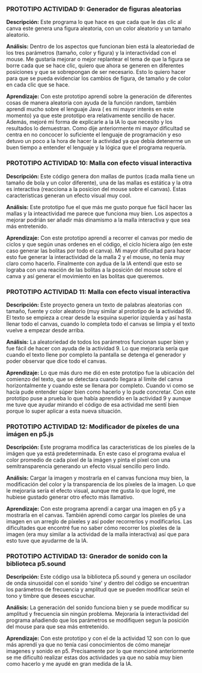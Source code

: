 ### PROTOTIPO ACTIVIDAD 9: Generador de figuras aleatorias

**Descripción:** Este programa lo que hace es que cada que le das clic al canva este genera una figura aleatoria, con un color aleatorio y un tamaño aleatorio. 

**Análisis:** Dentro de los aspectos que funcionan bien está la aleatoriedad de los tres parámetros (tamaño, color y figura) y la interactividad con el mouse. Me gustaría mejorar o mejor replantear el tema de que la figura se borre cada que se hace clic, quiero que ahora se generen  en diferentes posiciones y que se sobrepongan de ser necesario. Esto lo quiero hacer para que se pueda evidenciar los cambios de figura, de tamaño y de color en cada clic que se hace.  

**Aprendizaje:** Con este prototipo aprendí sobre la generación de diferentes cosas de manera aleatoria con ayuda de la función random, también aprendí mucho sobre el lenguaje Java ( es mi mayor interés en este momento) ya que este prototipo era relativamente sencillo de hacer. Además, mejoré mi forma de explicarle a la IA lo que necesito y los resultados lo demuestran. Como dije anteriormente mi mayor dificultad se centra en no concocer lo suficiente el lenguaje de programación y eso detuvo un poco a la hora de hacer la actividad ya que debía detenerme un buen tiempo a entender el lenguaje y la lógica que el programa requería.

### PROTOTIPO ACTIVIDAD 10: Malla con efecto visual interactiva

**Descripción:** Este código genera don mallas de puntos (cada malla tiene un tamaño de bola y un color diferente), una de las mallas es estática y la otra es interactiva (reacciona a la posicion del mouse sobre el canvas). Estas caracteristicas generan un efecto visual muy cool. 

**Análisis:** Este prototipo fue el que más me gusto porque fue fácil hacer las mallas y la inteactividad me parece que funciona muy bien. Los aspectos a mejorar podrián ser añadir más dinamismo a la malla interactiva y que sea más entretenido.

**Aprendizaje:** Con este prototipo aprendí a recorrer el canvas por medio de ciclos y que según unas ordenes en el código, el ciclo hiciera algo (en este caso generar las bolitas por todo el canva). Mi mayor dificultad para hacer esto fue generar la interactividad de la malla 2 y el mouse, no tenía muy claro como hacerlo. Finalmente con aydua de la IA entendí que esto se lograba con una reación de las bolitas a la posición del mouse sobre el canva y así generar el movimiento en las bolitas que queremos.

### PROTOTIPO ACTIVIDAD 11: Malla con efecto visual interactiva

**Descripción:** Este proyecto genera un texto de palabras aleatorias con tamaño, fuente y color aleatorio (muy similar al prototipo de la actividad 9). El texto se empieza a crear desde la esquina superior izquierda y así hasta llenar todo el canvas, cuando lo completa todo el canvas se limpia y el texto vuelve a empezar desde arriba.

**Análisis:** La aleatoriedad de todos los parámetros funcionan super bien y fue fácil de hacer con ayuda de la actividad 9. Lo que mejoraría sería que cuando el texto llene por completo la pantalla se detenga el generador y poder observar que dice todo el canvas. 

**Aprendizaje:** Lo que más duro me dió en este prototipo fue la ubicación del comienzo del texto, que se detectara cuando llegara al límite del canva horizontalmente y cuando este se llenara por completo. Cuando vi  como se hacía pude entender súper bien como hacerlo y lo pude concretar. Con este prototipo puse a prueba lo que había aprendido en la actividad 9 y aunque me tuve que ayudar mirando el código de esa actividad me sentí bien porque lo super aplicar a esta nueva situación.

### PROTOTIPO ACTIVIDAD 12: Modificador de píxeles de una imágen en p5.js

**Descripción:** Este programa modifica las caracteristicas de los pixeles de la imágen que ya está predeterminada. En este caso el programa evalua el color promedio de cada pixel de la imágen y pinta el píxel con  una semitransparencia generando un efecto visual sencillo pero lindo.

**Análisis:** Cargar la imagen y mostrarla en el canvas funciona muy bien, la modificación del color y la transparencia de los píxeles de la imagen. Lo que le mejoraria sería el efecto visual, aunque me gusta lo que logré, me hubiese gustado generar otro efecto más llamativo. 

**Aprendizaje:** Con este programa aprendí a cargar una imagen en p5 y a mostrarla en el canvas. También aprendí como cargar los píxeles de una imagen en un arreglo de píxeles y así poder recorrerlos y modificarlos. Las dificultades que encontré fue no saber cómo recorrer los píxeles de la imagen (era muy similar a la actividad de la malla interactiva) así que para esto tuve que ayudarme de la IA. 

### PROTOTIPO ACTIVIDAD 13: Gnerador de sonido con la biblioteca p5.sound

**Descripción:** Este código usa la biblioteca p5.sound y genera un oscilador de onda sinusoidal con el sonido 'sine' y dentro del código se encuentran los parámetros de frecuencia y amplitud que se pueden modificar seún el tono y timbre que desees escuchar. 

**Análisis:** La generación del sonido funciona bien y se puede modificar su amplitud y frecuencia sin ningún problema. Mejoraría la interactividad del programa añadiendo que los parámetros se modifiquen segun la posición del mouse para que sea más entretenido. 

**Aprendizaje:** Con este prototipo y con el de la actividad 12 son con lo que más aprendí ya que no tenía casi conocimientos de cómo manejar imagenes y sonido en p5. Precisamente por lo que mencioné anteriormente se me dificultó realizar estas dos actividades ya que no sabía muy bien como hacerlo y me ayudé en gran medida de la IA. 

